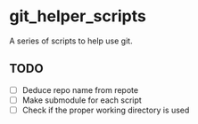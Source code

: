 # git_helper_scripts

A series of scripts to help use git.

## TODO
* [ ] Deduce repo name from repote
* [ ] Make submodule for each script
* [ ] Check if the proper working directory is used
